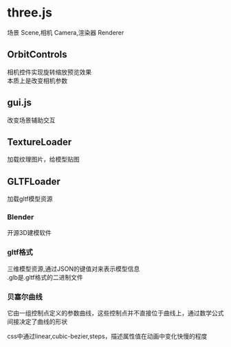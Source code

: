 # three.js

场景 Scene,相机 Camera,渲染器 Renderer


## OrbitControls
相机控件实现旋转缩放预览效果  
本质上是改变相机参数

## gui.js
改变场景辅助交互

## TextureLoader
加载纹理图片，给模型贴图  

## GLTFLoader
加载gltf模型资源    

### Blender 
开源3D建模软件

### gltf格式
三维模型资源,通过JSON的键值对来表示模型信息    
.glb是.gltf格式的二进制文件    

### 贝塞尔曲线
它由一组控制点定义的参数曲线，这些控制点并不直接位于曲线上，通过数学公式间接决定了曲线的形状      

css中通过linear,cubic-bezier,steps，描述属性值在动画中变化快慢的程度    
